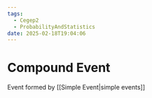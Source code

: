 ```yaml
---
tags:
  - Cegep2
  - ProbabilityAndStatistics
date: 2025-02-18T19:04:06
---
```


# Compound Event

Event formed by [[Simple Event|simple events]]